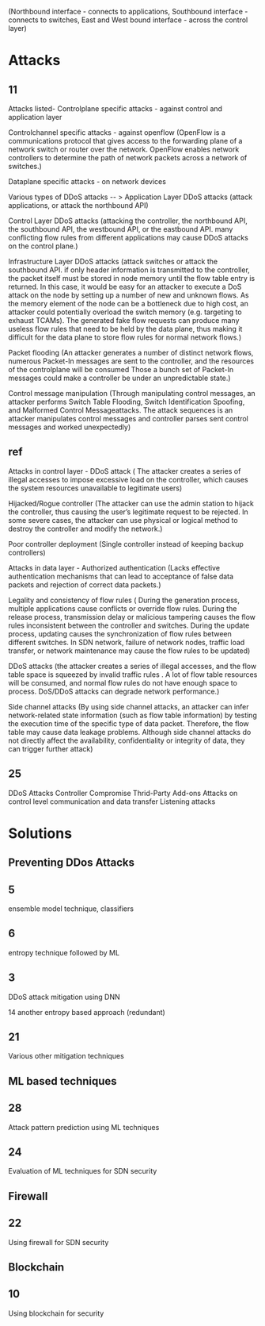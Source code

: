 (Northbound interface - connects to applications, Southbound interface - connects to switches, East and West bound interface - across the control layer)

# Attacks

## 11

Attacks listed-
Controlplane specific attacks - against control and application layer

Controlchannel specific attacks - against openflow
(OpenFlow is a communications protocol that gives access to the forwarding plane of a network switch or router over the network. OpenFlow enables network controllers to determine the path of network packets across a network of switches.)

Dataplane specific attacks - on network devices

Various types of DDoS attacks -- >
Application Layer DDoS attacks
(attack applications, or attack the northbound API)

Control Layer DDoS attacks
(attacking the controller, the northbound API, the southbound API, the westbound API, or the eastbound API. many conflicting flow rules from different applications may cause DDoS attacks on the control plane.)

Infrastructure Layer DDoS attacks
(attack switches or attack the southbound API. if only header information is transmitted to the controller, the packet itself must be stored in node memory until the flow table entry is 
returned. In this case, it would be easy for an attacker to execute a DoS attack on the node by setting up a number of new and unknown flows. As the memory element of the node can be a bottleneck due to high cost, an attacker could potentially overload the switch memory (e.g. targeting to exhaust TCAMs). The generated fake flow requests can produce many useless flow rules that need to be held by the data plane, thus making it difficult for the data plane to store flow rules for normal network flows.)

Packet flooding
(An attacker generates a number of distinct network flows, numerous Packet-In messages are 
sent to the controller, and the resources of the controlplane will be consumed Those a bunch set of Packet-In messages could make a controller be under an unpredictable state.)

Control message manipulation
(Through manipulating control messages, an attacker performs Switch Table Flooding, Switch Identification Spoofing, and Malformed Control Messageattacks. The attack sequences is an attacker manipulates control messages and controller parses sent control messages and worked unexpectedly)


## ref

Attacks in control layer -
DDoS attack
( The attacker creates a series of illegal accesses to impose excessive load on the controller, which causes the system resources unavailable to legitimate users)

Hijacked/Rogue controller
(The attacker can use the admin station to hijack the controller, thus causing the user’s legitimate request to be rejected. In some severe cases, the attacker can use physical or logical method to destroy the controller and modify the network.)

Poor controller deployment
(Single controller instead of keeping backup controllers)

Attacks in data layer -
Authorized authentication
(Lacks effective authentication mechanisms that can lead to acceptance of false data packets and rejection of correct data packets.)

Legality and consistency of flow rules
( During the generation process, multiple applications cause conflicts or override flow rules. During the release process, transmission delay or malicious tampering causes the flow rules inconsistent between the controller and switches. During the update process, updating causes the synchronization of flow rules between different switches. In SDN network, failure of network nodes, traffic load transfer, or network maintenance may cause the flow rules to be updated)

DDoS attacks
(the attacker creates a series of illegal accesses, and the flow table space is squeezed by invalid traffic rules . A lot of flow table resources will be consumed, and normal flow rules do not have enough space to process. DoS/DDoS attacks can degrade network performance.)

Side channel attacks
(By using side channel attacks, an attacker can infer network-related state information (such as flow table information) by testing the execution time of the specific type of data packet. Therefore, the flow table may cause data leakage problems. Although side channel attacks do not directly affect the availability, confidentiality or integrity of data, they can trigger further attack)


## 25

DDoS Attacks
Controller Compromise
Thrid-Party Add-ons
Attacks on control level communication and data transfer
Listening attacks


# Solutions

Preventing DDos Attacks
------------------------

## 5

ensemble model technique, classifiers


## 6

entropy technique followed by ML


## 3

DDoS attack mitigation using DNN


14 another entropy based approach (redundant)


## 21

Various other mitigation techniques


ML based techniques
-------------------

## 28

Attack pattern prediction using ML techniques


## 24

Evaluation of ML techniques for SDN security


Firewall
--------

## 22

Using firewall for SDN security



Blockchain
----------

## 10

Using blockchain for security